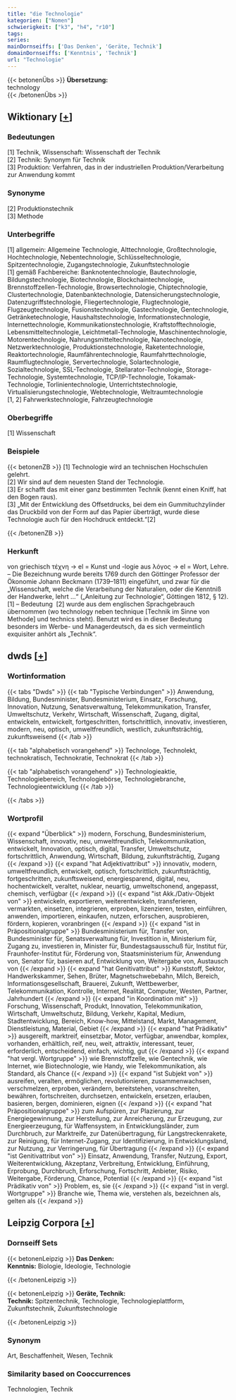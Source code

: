 ```yaml
---
title: "die Technologie"
kategorien: ["Nomen"]
schwierigkeit: ["k3", "h4", "r10"]
tags:
series:
mainDornseiffs: ['Das Denken', 'Geräte, Technik']
domainDornseiffs: ['Kenntnis', 'Technik']
url: "Technologie"
---
```


{{< betonenÜbs >}}
**Übersetzung:**  
technology  
{{< /betonenÜbs >}}

## Wiktionary [[+](https://de.wiktionary.org/wiki/Technologie)]

### Bedeutungen
[1] Technik, Wissenschaft: Wissenschaft der Technik  
[2] Technik: Synonym für Technik  
[3] Produktion: Verfahren, das in der industriellen Produktion/Verarbeitung zur Anwendung kommt  

### Synonyme
[2] Produktionstechnik  
[3] Methode  

### Unterbegriffe
[1] allgemein: Allgemeine Technologie, Alttechnologie, Großtechnologie, Hochtechnologie, Nebentechnologie, Schlüsseltechnologie, Spitzentechnologie, Zugangstechnologie, Zukunftstechnologie  
[1] gemäß Fachbereiche: Banknotentechnologie, Bautechnologie, Bildungstechnologie, Biotechnologie, Blockchaintechnologie, Brennstoffzellen-Technologie, Browsertechnologie, Chiptechnologie, Clustertechnologie, Datenbanktechnologie, Datensicherungstechnologie, Datenzugriffstechnologie, Fliegertechnologie, Flugtechnologie, Flugzeugtechnologie, Fusionstechnologie, Gastechnologie, Gentechnologie, Getränketechnologie, Haushaltstechnologie, Informationstechnologie, Internettechnologie, Kommunikationstechnologie, Kraftstofftechnologie, Lebensmitteltechnologie, Leichtmetall-Technologie, Maschinentechnologie, Motorentechnologie, Nahrungsmitteltechnologie, Nanotechnologie, Netzwerktechnologie, Produktionstechnologie, Raketentechnologie, Reaktortechnologie, Raumfährentechnologie, Raumfahrttechnologie, Raumflugtechnologie, Servertechnologie, Solartechnologie, Sozialtechnologie, SSL-Technologie, Stellarator-Technologie, Storage-Technologie, Systemtechnologie, TCP/IP-Technologie, Tokamak-Technologie, Torlinientechnologie, Unterrichtstechnologie, Virtualisierungstechnologie, Webtechnologie, Weltraumtechnologie  
[1, 2] Fahrwerkstechnologie, Fahrzeugtechnologie  

### Oberbegriffe
[1] Wissenschaft  

### Beispiele
{{< betonenZB >}}
[1] Technologie wird an technischen Hochschulen gelehrt.  
[2] Wir sind auf dem neuesten Stand der Technologie.  
[3] Er schafft das mit einer ganz bestimmten Technik (kennt einen Kniff, hat den Bogen raus).  
[3] „Mit der Entwicklung des Offsetdrucks, bei dem ein Gummituchzylinder das Druckbild von der Form auf das Papier überträgt, wurde diese Technologie auch für den Hochdruck entdeckt.“[2]  

{{< /betonenZB >}}
### Herkunft
von griechisch τέχνη → el = Kunst und -logie aus λόγος → el = Wort, Lehre. – Die Bezeichnung wurde bereits 1769 durch den Göttinger Professor der Ökonomie Johann Beckmann (1739–1811) eingeführt, und zwar für die „Wissenschaft, welche die Verarbeitung der Naturalien, oder die Kenntniß der Handwerke, lehrt …“ („Anleitung zur Technologie“, Göttingen 1812, § 12).[1] – Bedeutung  [2] wurde aus dem englischen Sprachgebrauch übernommen (wo technology neben technique [Technik im Sinne von Methode] und technics steht). Benutzt wird es in dieser Bedeutung besonders im Werbe- und Managerdeutsch, da es sich vermeintlich exquisiter anhört als „Technik“.  



## dwds [[+](https://www.dwds.de/wb/Technologie)]

### Wortinformation
{{< tabs "Dwds" >}}
{{< tab "Typische Verbindungen" >}}
Anwendung, Bildung, Bundesminister, Bundesministerium, Einsatz, Forschung, Innovation, Nutzung, Senatsverwaltung, Telekommunikation, Transfer, Umweltschutz, Verkehr, Wirtschaft, Wissenschaft, Zugang, digital, entwickeln, entwickelt, fortgeschritten, fortschrittlich, innovativ, investieren, modern, neu, optisch, umweltfreundlich, westlich, zukunftsträchtig, zukunftsweisend
{{< /tab >}}

{{< tab "alphabetisch vorangehend" >}}
Technologe, Technolekt, technokratisch, Technokratie, Technokrat
{{< /tab >}}

{{< tab "alphabetisch vorangehend" >}}
Technologieaktie, Technologiebereich, Technologiebörse, Technologiebranche, Technologieentwicklung
{{< /tab >}}

{{< /tabs >}}

### Wortprofil
{{< expand "Überblick" >}} modern, Forschung, Bundesministerium, Wissenschaft, innovativ, neu, umweltfreundlich, Telekommunikation, entwickelt, Innovation, optisch, digital, Transfer, Umweltschutz, fortschrittlich, Anwendung, Wirtschaft, Bildung, zukunftsträchtig, Zugang {{< /expand >}}
{{< expand "hat Adjektivattribut" >}} innovativ, modern, umweltfreundlich, entwickelt, optisch, fortschrittlich, zukunftsträchtig, fortgeschritten, zukunftsweisend, energiesparend, digital, neu, hochentwickelt, veraltet, nuklear, neuartig, umweltschonend, angepasst, chemisch, verfügbar {{< /expand >}}
{{< expand "ist Akk./Dativ-Objekt von" >}} entwickeln, exportieren, weiterentwickeln, transferieren, vermarkten, einsetzen, integrieren, erproben, lizenzieren, testen, einführen, anwenden, importieren, einkaufen, nutzen, erforschen, ausprobieren, fördern, kopieren, voranbringen {{< /expand >}}
{{< expand "ist in Präpositionalgruppe" >}} Bundesministerium für, Transfer von, Bundesminister für, Senatsverwaltung für, Investition in, Ministerium für, Zugang zu, investieren in, Minister für, Bundestagsausschuß für, Institut für, Fraunhofer-Institut für, Förderung von, Staatsministerium für, Anwendung von, Senator für, basieren auf, Entwicklung von, Weitergabe von, Austausch von {{< /expand >}}
{{< expand "hat Genitivattribut" >}} Kunststoff, Sektor, Handwerkskammer, Sehen, Brüter, Magnetschwebebahn, Milch, Bereich, Informationsgesellschaft, Brauerei, Zukunft, Wettbewerber, Telekommunikation, Kontrolle, Internet, Realität, Computer, Westen, Partner, Jahrhundert {{< /expand >}}
{{< expand "in Koordination mit" >}} Forschung, Wissenschaft, Produkt, Innovation, Telekommunikation, Wirtschaft, Umweltschutz, Bildung, Verkehr, Kapital, Medium, Stadtentwicklung, Bereich, Know-how, Mittelstand, Markt, Management, Dienstleistung, Material, Gebiet {{< /expand >}}
{{< expand "hat Prädikativ" >}} ausgereift, marktreif, einsetzbar, Motor, verfügbar, anwendbar, komplex, vorhanden, erhältlich, reif, neu, weit, attraktiv, interessant, teuer, erforderlich, entscheidend, einfach, wichtig, gut {{< /expand >}}
{{< expand "hat vergl. Wortgruppe" >}} wie Brennstoffzelle, wie Gentechnik, wie Internet, wie Biotechnologie, wie Handy, wie Telekommunikation, als Standard, als Chance {{< /expand >}}
{{< expand "ist Subjekt von" >}} ausreifen, veralten, ermöglichen, revolutionieren, zusammenwachsen, verschmelzen, erproben, verändern, bereitstehen, voranschreiten, bewähren, fortschreiten, durchsetzen, entwickeln, ersetzen, erlauben, basieren, bergen, dominieren, eignen {{< /expand >}}
{{< expand "hat Präpositionalgruppe" >}} zum Aufspüren, zur Plazierung, zur Energiegewinnung, zur Herstellung, zur Anreicherung, zur Erzeugung, zur Energieerzeugung, für Waffensystem, in Entwicklungsländer, zum Durchbruch, zur Marktreife, zur Datenübertragung, für Langstreckenrakete, zur Reinigung, für Internet-Zugang, zur Identifizierung, in Entwicklungsland, zur Nutzung, zur Verringerung, für Übertragung {{< /expand >}}
{{< expand "ist Genitivattribut von" >}} Einsatz, Anwendung, Transfer, Nutzung, Export, Weiterentwicklung, Akzeptanz, Verbreitung, Entwicklung, Einführung, Erprobung, Durchbruch, Erforschung, Fortschritt, Anbieter, Risiko, Weitergabe, Förderung, Chance, Potential {{< /expand >}}
{{< expand "ist Prädikativ von" >}} Problem, es, sie {{< /expand >}}
{{< expand "ist in vergl. Wortgruppe" >}} Branche wie, Thema wie, verstehen als, bezeichnen als, gelten als {{< /expand >}}

## Leipzig Corpora [[+](https://corpora.uni-leipzig.de/en/res?word=Technologie&corpusId=deu_newscrawl-public_2018)]

### Dornseiff Sets
{{< betonenLeipzig >}}
**Das Denken:**  
**Kenntnis:** Biologie, Ideologie, Technologie  

{{< /betonenLeipzig >}}


{{< betonenLeipzig >}}
**Geräte, Technik:**  
**Technik:** Spitzentechnik, Technologie, Technologieplattform, Zukunftstechnik, Zukunftstechnologie  

{{< /betonenLeipzig >}}

### Synonym
Art, Beschaffenheit, Wesen, Technik


### Similarity based on Cooccurrences
Technologien, Technik

